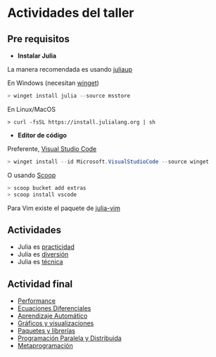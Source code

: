 # Actividades del taller

## Pre requisitos

- **Instalar Julia**

La manera recomendada es usando [juliaup](https://github.com/julialang/juliaup#juliaup---julia-version-manager)

En Windows (necesitan [winget](https://learn.microsoft.com/en-us/windows/package-manager/winget/#install-winget))

```powershell
> winget install julia --source msstore
```

En Linux/MacOS

```fish
> curl -fsSL https://install.julialang.org | sh
```

- **Editor de código**

Preferente, [Visual Studio Code](https://code.visualstudio.com/)

```powershell
> winget install --id Microsoft.VisualStudioCode --source winget
```

O usando [Scoop](https://scoop.sh/)

```powershell
> scoop bucket add extras
> scoop install vscode
```

Para Vim existe el paquete de [julia-vim](https://github.com/JuliaEditorSupport/julia-vim/blob/master/INSTALL.md)

## Actividades

- Julia es [practicidad](./julia_es_practicidad/README.md)
- Julia es [diversión](./julia_es_diversion/README.md)
- Julia es [técnica](./julia_es_tecnica/README.md)

## Actividad final

- [Performance](./julia_para_vos/README.md#performance)
- [Ecuaciones Diferenciales](./julia_para_vos/README.md#ecuaciones-diferenciales)
- [Aprendizaje Automático](./julia_para_vos/README.md#aprendizaje-automático)
- [Gráficos y visualizaciones](./julia_para_vos/README.md#gráficos-y-visualizaciones)
- [Paquetes y librerías](./julia_para_vos/README.md#paquetes-y-librerías)
- [Programación Paralela y Distribuida](./julia_para_vos/README.md#programación-paralela-y-distribuida)
- [Metaprogramación](./julia_para_vos/README.md#metaprogramación)
